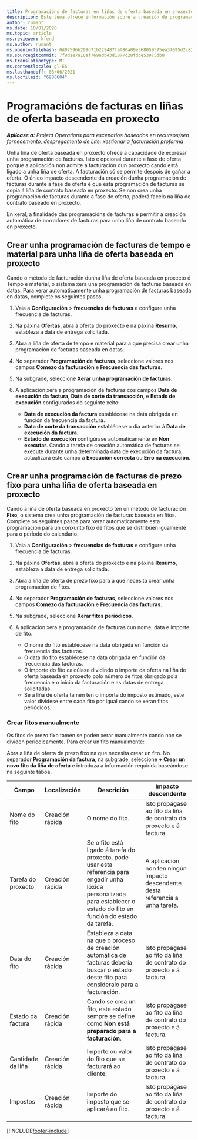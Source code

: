 ```yaml
---
title: Programacións de facturas en liñas de oferta baseada en proxecto
description: Este tema ofrece información sobre a creación de programacións de facturas e fitos para as liñas de oferta.
author: rumant
ms.date: 10/01/2020
ms.topic: article
ms.reviewer: kfend
ms.author: rumant
ms.openlocfilehash: 0d07596b299d71b229487faf80a09e368059575ea37095d2c82d35561d009c96
ms.sourcegitcommit: 7f8d1e7a16af769adb43d1877c28fdce53975db8
ms.translationtype: MT
ms.contentlocale: gl-ES
ms.lasthandoff: 08/06/2021
ms.locfileid: "6988604"
---
```

# <a name="invoice-schedules-on-project-based-quote-lines"></a>Programacións de facturas en liñas de oferta baseada en proxecto

_**Aplícase a:** Project Operations para escenarios baseados en recursos/sen fornecemento, despregamento de Lite: xestionar a facturación proforma_

Unha liña de oferta baseada en proxecto ofrece a capacidade de expresar unha programación de facturas. Isto é opcional durante a fase de oferta porque a aplicación non admite a facturación dun proxecto cando está ligado a unha liña de oferta. A facturación só se permite despois de gañar a oferta. O único impacto descendente da creación dunha programación de facturas durante a fase de oferta é que esta programación de facturas se copia á liña de contrato baseado en proxecto. Se non crea unha programación de facturas durante a fase de oferta, poderá facelo na liña de contrato baseado en proxecto.

En xeral, a finalidade das programacións de facturas é permitir a creación automática de borradores de facturas para unha liña de contrato baseado en proxecto. 

## <a name="create-a-time-and-material-invoice-schedule-for-a-project-based-quote-line"></a>Crear unha programación de facturas de tempo e material para unha liña de oferta baseada en proxecto

Cando o método de facturación dunha liña de oferta baseada en proxecto é Tempo e material, o sistema xera una programación de facturas baseada en datas. Para xerar automaticamente unha programación de facturas baseada en datas, complete os seguintes pasos.

1. Vaia a **Configuración** > **frecuencias de facturas** e configure unha frecuencia de facturas.
2. Na páxina **Ofertas**, abra a oferta do proxecto e na páxina **Resumo**, estableza a data de entrega solicitada.
3. Abra a liña de oferta de tempo e material para a que precisa crear unha programación de facturas baseada en datas. 
4. No separador **Programación de facturas**, seleccione valores nos campos **Comezo da facturación** e **Frecuencia das facturas**. 
5. Na subgrade, seleccione **Xerar unha programación de facturas**.
6. A aplicación xera a programación de facturas cos campos **Data de execución da factura**, **Data de corte da transacción**, e **Estado de execución** configurados do seguinte xeito:

    - **Data de execución da factura** establécese na data obrigada en función da frecuencia da factura.
    - **Data de corte da transacción** establécese o día anterior á **Data de execución da factura**.
    - **Estado de execución** configúrase automaticamente en **Non executar**. Cando a tarefa de creación automática de facturas se execute durante unha determinada data de execución da factura, actualizará este campo a **Execución correcta** ou **Erro na execución**.

## <a name="create-a-fixed-price-invoice-schedule-for-a-project-based-quote-line"></a>Crear unha programación de facturas de prezo fixo para unha liña de oferta baseada en proxecto

Cando a liña de oferta baseada en proxecto ten un método de facturación **Fixo**, o sistema crea unha programación de facturas baseada en fitos. Complete os seguintes pasos para xerar automaticamente esta programación para un conxunto fixo de fitos que se distribúen igualmente para o período do calendario.

1. Vaia a **Configuración** > **frecuencias de facturas** e configure unha frecuencia de facturas.
2. Na páxina **Ofertas**, abra a oferta do proxecto e na páxina **Resumo**, estableza a data de entrega solicitada.
3. Abra a liña de oferta de prezo fixo para a que necesita crear unha programación de fitos. 
4. No separador **Programación de facturas**, seleccione valores nos campos **Comezo da facturación** e **Frecuencia das facturas**. 
5. Na subgrade, seleccione **Xerar fitos periódicos**.
6. A aplicación xera a programación de facturas cun nome, data e importe de fito.

    - O nome do fito establécese na data obrigada en función da frecuencia das facturas.
    - O data do fito establécese na data obrigada en función da frecuencia das facturas.
    - O importe do fito calcúlase dividindo o importe da oferta na liña de oferta baseada en proxecto polo número de fitos obrigado pola frecuencia e o inicio da facturación e as datas de entrega solicitadas.
    - Se a liña de oferta tamén ten o importe do imposto estimado, este valor divídese entre cada fito por igual cando se xeran fitos periódicos.

### <a name="manually-create-milestones"></a>Crear fitos manualmente

Os fitos de prezo fixo tamén se poden xerar manualmente cando non se dividen periodicamente. Para crear un fito manualmente:

Abra a liña de oferta de prezo fixo na que necesita crear un fito. No separador **Programación da factura**, na subgrade, seleccione **+ Crear un novo fito da liña de oferta** e introduza a información requirida baseándose na seguinte táboa.

| **Campo** | **Localización** | **Descrición** | **Impacto descendente** |
| --- | --- | --- | --- |
| Nome do fito | Creación rápida | O nome do fito. | Isto propágase ao fito da liña de contrato do proxecto e á factura |
| Tarefa do proxecto | Creación rápida | Se o fito está ligado á tarefa do proxecto, pode usar esta referencia para engadir unha lóxica personalizada para establecer o estado do fito en función do estado da tarefa. | A aplicación non ten ningún impacto descendente desta referencia a unha tarefa. |
| Data do fito | Creación rápida | Estableza a data na que o proceso de creación automática de facturas debería buscar o estado deste fito para consideralo para a facturación. | Isto propágase ao fito da liña de contrato do proxecto e á factura. |
| Estado da factura | Creación rápida | Cando se crea un fito, este estado sempre se define como **Non está preparado para a facturación**. | Isto propágase ao fito da liña de contrato do proxecto e á factura. |
| Cantidade da liña | Creación rápida | Importe ou valor do fito que se facturará ao cliente. | Isto propágase ao fito da liña de contrato do proxecto e á factura. |
| Impostos | Creación rápida | Importe do imposto que se aplicará ao fito. | Isto propágase ao fito da liña de contrato do proxecto e á factura. |


[!INCLUDE[footer-include](../includes/footer-banner.md)]
